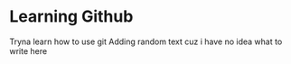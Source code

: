 # Learning Github
Tryna learn how to use git 
Adding random text cuz i have no idea what to write here
